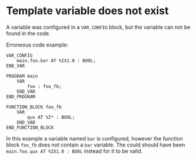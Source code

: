 # Template variable does not exist

A variable was configured in a `VAR_CONFIG` block, but the variable can not be found in the code.

Erroneous code example:
```
VAR_CONFIG
    main.foo.bar AT %IX1.0 : BOOL;
END_VAR

PROGRAM main
    VAR
        foo : foo_fb;
    END_VAR
END_PROGRAM

FUNCTION_BLOCK foo_fb
    VAR
        qux AT %I* : BOOL;
    END_VAR
END_FUNCTION_BLOCK
```

In this example a variable named `bar` is configured, however the function block `foo_fb` does not contain
a `bar` variable. The could should have been `main.foo.qux AT %IX1.0 : BOOL` instead for it to be valid.